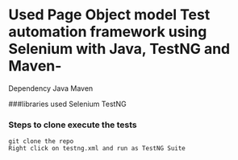 # Used Page Object model Test automation framework using Selenium with Java, TestNG and Maven-

Dependency
Java
Maven

###libraries used
Selenium
TestNG


### Steps to clone execute the tests
```
git clone the repo
Right click on testng.xml and run as TestNG Suite

```
